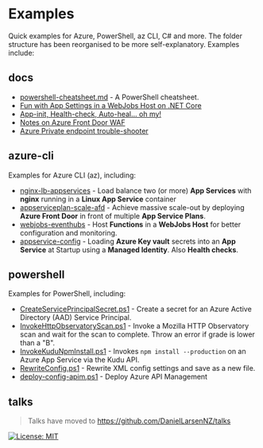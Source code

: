 # Examples

Quick examples for Azure, PowerShell, az CLI, C# and more. The folder structure has been reorganised to be more self-explanatory. Examples include:

## docs

* [powershell-cheatsheet.md](./docs/powershell-cheatsheet.md) - A PowerShell cheatsheet.
* [Fun with App Settings in a WebJobs Host on .NET Core](./docs/fun-with-appsettings.md)
* [App-init, Health-check, Auto-heal... oh my!](./docs/app-init-health-check-oh-my.md)
* [Notes on Azure Front Door WAF](./docs/azure-front-door-waf.md)
* [Azure Private endpoint trouble-shooter](./docs/pep-troubleshooter.md)

## azure-cli

Examples for Azure CLI (az), including:

* [nginx-lb-appservices](./nginx-lb-appservices) - Load balance two (or more) **App Services** with **nginx**
  running in a **Linux App Service** container
* [appserviceplan-scale-afd](./appserviceplan-scale-afd) - Achieve massive scale-out by deploying **Azure Front Door**
  in front of multiple **App Service Plans**.
* [webjobs-eventhubs](https://github.com/DanielLarsenNZ/messaging) - Host **Functions** in a **WebJobs Host** for better configuration
  and monitoring.
* [appservice-config](./appservice-config) - Loading **Azure Key vault** secrets into an **App Service** at
  Startup using a **Managed Identity**. Also **Health checks**.

## powershell

Examples for PowerShell, including:

* [CreateServicePrincipalSecret.ps1](/Scripts/Azure/CreateServicePrincipalSecret.ps1) -
  Create a secret for an Azure Active Directory (AAD) Service Principal.
* [InvokeHttpObservatoryScan.ps1](/Scripts/Test/InvokeHttpObservatoryScan.ps1) -
  Invoke a Mozilla HTTP Observatory scan and wait for the scan to complete. Throw an error if grade is lower than a "B".
* [InvokeKuduNpmInstall.ps1](/Scripts/Deploy/InvokeKuduNpmInstall.ps1) - Invokes
  `npm install --production` on an Azure App Service via the Kudu API.
* [RewriteConfig.ps1](/Scripts/Deploy/RewriteConfig.ps1) - Rewrite XML config
  settings and save as a new file.
* [deploy-config-apim.ps1](Scripts\Azure\deploy-config-apim.ps1) - Deploy Azure API Management

## talks

> Talks have moved to <https://github.com/DanielLarsenNZ/talks>

[![License: MIT](https://img.shields.io/badge/License-MIT-yellow.svg)](/LICENSE)
